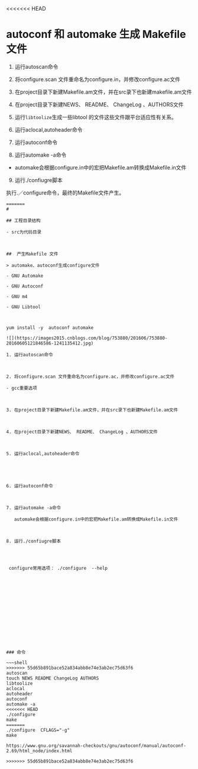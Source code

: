 <<<<<<< HEAD
# autoconf 和 automake 生成 Makefile 文件



1) 运行autoscan命令



2) 将configure.scan 文件重命名为configure.in，并修改configure.ac文件



3) 在project目录下新建Makefile.am文件，并在src录下也新建makefile.am文件



4) 在project目录下新建NEWS、 README、 ChangeLog 、AUTHORS文件





5) 运行`libtoolize`生成一些libtool 的文件这些文件跟平台适应性有关系。





6) 运行aclocal,autoheader命令





7) 运行autoconf命令

8) 运行automake -a命令

- automake会根据configure.in中的宏把Makefile.am转换成Makefile.in文件

9) 运行./confiugre脚本

执行.／configure命令，最终的Makefile文件产生。



~~~she
=======
# 

## 工程目录结构

- src为代码目录



##  产生Makefile 文件

> automake、autoconf生成configure文件

- GNU Automake

- GNU Autoconf

- GNU m4

- GNU Libtool

  

yum install -y  autoconf automake

![](https://images2015.cnblogs.com/blog/753880/201606/753880-20160605121846586-1241135412.jpg)

1. 运行autoscan命令



2. 将configure.scan 文件重命名为configure.ac，并修改configure.ac文件

- gcc重要选项



3. 在project目录下新建Makefile.am文件，并在src录下也新建Makefile.am文件



4. 在project目录下新建NEWS、 README、 ChangeLog 、AUTHORS文件



5. 运行aclocal,autoheader命令





6. 运行autoconf命令



7. 运行automake -a命令

   automake会根据configure.in中的宏把Makefile.am转换成Makefile.in文件



8. 运行./confiugre脚本




 configure常用选项： ./configure  --help















### 命令

~~~shell
>>>>>>> 55d65b891bace52a834abb8e74e3ab2ec75d63f6
autoscan
touch NEWS README ChangeLog AUTHORS
libtoolize
aclocal
autoheader
autoconf
automake -a
<<<<<<< HEAD
./configure
make
=======
./configure  CFLAGS="-g"
make

https://www.gnu.org/savannah-checkouts/gnu/autoconf/manual/autoconf-2.69/html_node/index.html

>>>>>>> 55d65b891bace52a834abb8e74e3ab2ec75d63f6
~~~





